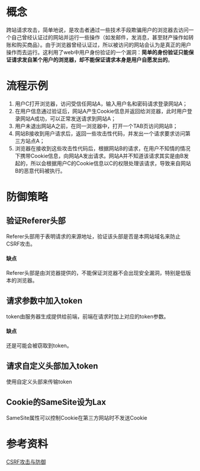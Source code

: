 # 概念
跨站请求攻击，简单地说，是攻击者通过一些技术手段欺骗用户的浏览器去访问一个自己曾经认证过的网站并运行一些操作（如发邮件，发消息，甚至财产操作如转账和购买商品）。由于浏览器曾经认证过，所以被访问的网站会认为是真正的用户操作而去运行。这利用了web中用户身份验证的一个漏洞：**简单的身份验证只能保证请求发自某个用户的浏览器，却不能保证请求本身是用户自愿发出的**。

# 流程示例
1. 用户C打开浏览器，访问受信任网站A，输入用户名和密码请求登录网站A；
2. 在用户信息通过验证后，网站A产生Cookie信息并返回给浏览器，此时用户登录网站A成功，可以正常发送请求到网站A；
3. 用户未退出网站A之前，在同一浏览器中，打开一个TAB页访问网站B；
4. 网站B接收到用户请求后，返回一些攻击性代码，并发出一个请求要求访问第三方站点A；
5. 浏览器在接收到这些攻击性代码后，根据网站B的请求，在用户不知情的情况下携带Cookie信息，向网站A发出请求。网站A并不知道该请求其实是由B发起的，所以会根据用户C的Cookie信息以C的权限处理该请求，导致来自网站B的恶意代码被执行。 

# 防御策略
## 验证Referer头部
Referer头部用于表明请求的来源地址，验证该头部是否是本网站域名来防止CSRF攻击。

#### 缺点
Referer头部是由浏览器提供的，不能保证浏览器不会出现安全漏洞，特别是低版本的浏览器。

## 请求参数中加入token
token由服务器生成提供给前端，前端在请求时加上对应的token参数。

#### 缺点
还是可能会被窃取到token。

## 请求自定义头部加入token
使用自定义头部来传输token

## Cookie的SameSite设为Lax
SameSite属性可以控制Cookie在第三方网站时不发送Cookie

# 参考资料
[CSRF攻击与防御](https://blog.csdn.net/stpeace/article/details/53512283)